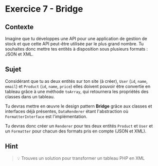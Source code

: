 # Exercice 7 - Bridge

## Contexte

Imagine que tu développes une API pour une application de gestion de stock et que cette API peut-être utilisée par le plus grand nombre. Tu souhaites donc mettre tes entités à disposition sous plusieurs formats : JSON et XML.


## Sujet

Considérant que tu as deux entités sur ton site (à créer), `User` (`id`, `name`, `email`) et `Product` (`id`, `name`, `price`) elles doivent pouvoir être convertie en tableau grâce à une méthode `toArray`, qui retournera les propriétés des classes dans un tableau.

Tu devras mettre en œuvre le design pattern **Bridge** grâce aux classes et interfaces déjà présentes, `DataRenderer` étant l'abstraction où `FormatterInterface` est l'implémentation.

Tu devras donc créer un `Renderer` pour tes deux entités `Product` et `User` et un `Formatter` pour chacun des formats pris en compte (JSON et XML).

## Hint

> 💡 Trouves un solution pour transformer un tableau PHP en XML